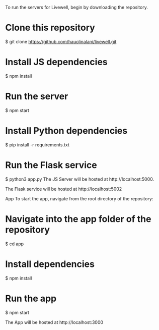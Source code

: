 
To run the servers for Livewell, begin by downloading the repository.

# Clone this repository
$ git clone https://github.com/hauolinalani/livewell.git

# Install JS dependencies
$ npm install

# Run the server
$ npm start

# Install Python dependencies
$ pip install -r requirements.txt

# Run the Flask service
$ python3 app.py
The JS Server will be hosted at http://localhost:5000.

The Flask service will be hosted at http://localhost:5002

App
To start the app, navigate from the root directory of the repository:

# Navigate into the app folder of the repository
$ cd app

# Install dependencies
$ npm install

# Run the app
$ npm start

The App will be hosted at http://localhost:3000
